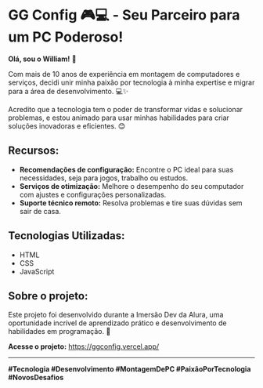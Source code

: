 # GG Config 🎮💻 - Seu Parceiro para um PC Poderoso!

**Olá, sou o William!** 👋

Com mais de 10 anos de experiência em montagem de computadores e serviços, decidi unir minha paixão por tecnologia à minha expertise e migrar para a área de desenvolvimento. 💻✨

Acredito que a tecnologia tem o poder de transformar vidas e solucionar problemas, e estou animado para usar minhas habilidades para criar soluções inovadoras e eficientes. 😊

## Recursos:

* **Recomendações de configuração:** Encontre o PC ideal para suas necessidades, seja para jogos, trabalho ou estudos.
* **Serviços de otimização:** Melhore o desempenho do seu computador com ajustes e configurações personalizadas.
* **Suporte técnico remoto:** Resolva problemas e tire suas dúvidas sem sair de casa.

## Tecnologias Utilizadas:
* HTML
* CSS
* JavaScript

## Sobre o projeto:
Este projeto foi desenvolvido durante a Imersão Dev da Alura, uma oportunidade incrível de aprendizado prático e desenvolvimento de habilidades em programação. 🚀

**Acesse o projeto:** https://ggconfig.vercel.app/

---

**#Tecnologia #Desenvolvimento #MontagemDePC #PaixãoPorTecnologia #NovosDesafios**
